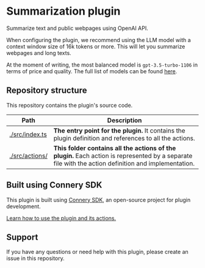 # Summarization plugin

Summarize text and public webpages using OpenAI API.

When configuring the plugin, we recommend using the LLM model with a context window size of 16k tokens or more.
This will let you summarize webpages and long texts.

At the moment of writing, the most balanced model is `gpt-3.5-turbo-1106` in terms of price and quality.
The full list of models can be found [here](https://platform.openai.com/docs/models).

## Repository structure

This repository contains the plugin's source code.

| Path                            | Description                                                                                                                                          |
| ------------------------------- | ---------------------------------------------------------------------------------------------------------------------------------------------------- |
| [./src/index.ts](/src/index.ts) | **The entry point for the plugin.** It contains the plugin definition and references to all the actions.                                             |
| [./src/actions/](/src/actions/) | **This folder contains all the actions of the plugin.** Each action is represented by a separate file with the action definition and implementation. |

## Built using Connery SDK

This plugin is built using [Connery SDK](https://github.com/connery-io/connery), an open-source project for plugin development.

[Learn how to use the plugin and its actions.](https://sdk.connery.io/docs/quickstart/use-plugin)

## Support

If you have any questions or need help with this plugin, please create an issue in this repository.
